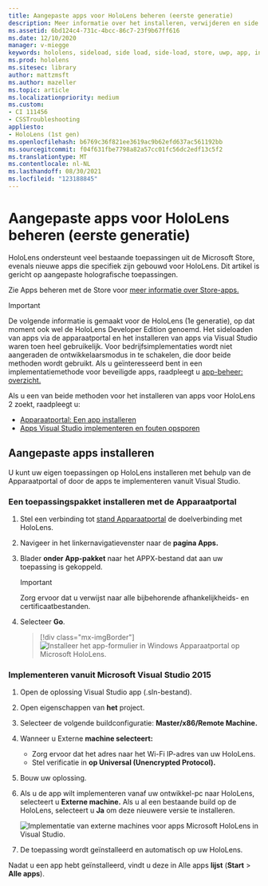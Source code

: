 ```yaml
---
title: Aangepaste apps voor HoloLens beheren (eerste generatie)
description: Meer informatie over het installeren, verwijderen en side loaden van aangepaste holographic-apps op HoloLens apparaten met behulp van de Apparaatportal en Visual Studio.
ms.assetid: 6bd124c4-731c-4bcc-86c7-23f9b67ff616
ms.date: 12/10/2020
manager: v-miegge
keywords: hololens, sideload, side load, side-load, store, uwp, app, install
ms.prod: hololens
ms.sitesec: library
author: mattzmsft
ms.author: mazeller
ms.topic: article
ms.localizationpriority: medium
ms.custom:
- CI 111456
- CSSTroubleshooting
appliesto:
- HoloLens (1st gen)
ms.openlocfilehash: b6769c36f821ee3619ac9b62efd637ac561192bb
ms.sourcegitcommit: f04f631fbe7798a82a57cc01fc56dc2edf13c5f2
ms.translationtype: MT
ms.contentlocale: nl-NL
ms.lasthandoff: 08/30/2021
ms.locfileid: "123188845"
---
```

# <a name="manage-custom-apps-for-hololens-1st-gen"></a>Aangepaste apps voor HoloLens beheren (eerste generatie)

HoloLens ondersteunt veel bestaande toepassingen uit de Microsoft Store, evenals nieuwe apps die specifiek zijn gebouwd voor HoloLens. Dit artikel is gericht op aangepaste holografische toepassingen.  

Zie Apps beheren met de Store voor [meer informatie over Store-apps.](holographic-store-apps.md)

> [!IMPORTANT]
> De volgende informatie is gemaakt voor de HoloLens (1e generatie), op dat moment ook wel de HoloLens Developer Edition genoemd. Het sideloaden van apps via de apparaatportal en het installeren van apps via Visual Studio waren toen heel gebruikelijk. Voor bedrijfsimplementaties wordt niet aangeraden de ontwikkelaarsmodus in te schakelen, die door beide methoden wordt gebruikt. Als u geïnteresseerd bent in een implementatiemethode voor beveiligde apps, raadpleegt u [app-beheer: overzicht.](app-deploy-overview.md)
>
> Als u een van beide methoden voor het installeren van apps voor HoloLens 2 zoekt, raadpleegt u:
>
> - [Apparaatportal: Een app installeren](/windows/mixed-reality/develop/platform-capabilities-and-apis/using-the-windows-device-portal#installing-an-app)
> - [Apps Visual Studio implementeren en fouten opsporen](/windows/mixed-reality/develop/platform-capabilities-and-apis/using-visual-studio)

## <a name="install-custom-apps"></a>Aangepaste apps installeren

U kunt uw eigen toepassingen op HoloLens installeren met behulp van de Apparaatportal of door de apps te implementeren vanuit Visual Studio.

### <a name="installing-an-application-package-with-the-device-portal"></a>Een toepassingspakket installeren met de Apparaatportal

1. Stel een verbinding tot [stand Apparaatportal](/windows/mixed-reality/using-the-windows-device-portal) de doelverbinding met HoloLens.

1. Navigeer in het linkernavigatievenster naar de **pagina Apps.**

1. Blader **onder App-pakket** naar het APPX-bestand dat aan uw toepassing is gekoppeld.

   > [!IMPORTANT]
   > Zorg ervoor dat u verwijst naar alle bijbehorende afhankelijkheids- en certificaatbestanden.

1. Selecteer **Go**.

   > [!div class="mx-imgBorder"]
   > ![Installeer het app-formulier in Windows Apparaatportal op Microsoft HoloLens.](images/deviceportal-appmanager.jpg)

### <a name="deploying-from-microsoft-visual-studio-2015"></a>Implementeren vanuit Microsoft Visual Studio 2015

1. Open de oplossing Visual Studio app (.sln-bestand).

1. Open eigenschappen van **het** project.

1. Selecteer de volgende buildconfiguratie: **Master/x86/Remote Machine.**

1. Wanneer u Externe **machine selecteert:**
   - Zorg ervoor dat het adres naar het Wi-Fi IP-adres van uw HoloLens.
   - Stel verificatie in **op Universal (Unencrypted Protocol).**
   
1. Bouw uw oplossing.

1. Als u de app wilt implementeren vanaf uw ontwikkel-pc naar HoloLens, selecteert u **Externe machine.** Als u al een bestaande build op de HoloLens, selecteert u **Ja** om deze nieuwere versie te installeren.  

   ![Implementatie van externe machines voor apps Microsoft HoloLens in Visual Studio.](images/vs2015-remotedeployment.jpg)  
   
1. De toepassing wordt geïnstalleerd en automatisch op uw HoloLens.

Nadat u een app hebt geïnstalleerd, vindt u deze in Alle apps **lijst** (**Start**  >  **Alle apps**).
